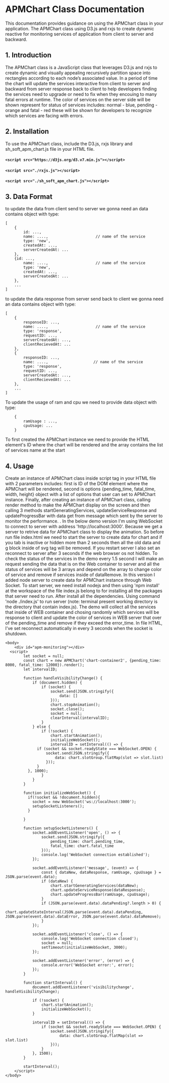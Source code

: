 # APMChart Class Documentation
This documentation provides guidance on using the APMChart class in your application. The APMChart class using D3.js and rxjs to create dynamic reactive for monitoring services of application from client to server and backward.
 
## 1. Introduction
The APMChart class is a JavaScript class that leverages D3.js and rxjs to create dynamic and visually appealing recursively partition space into rectangles according to each node’s associated value. In a period of time the chart will update the services interactive from client to server and backward from server response back to client to help developers finding the services need to upgrade or need to fix when they encouing to many fatal errors at runtime. The color of services on the server side will be shown represent for status of services includes: normal - blue, pending - orange and fatal - red these will be shown for developers to recognize which services are facing with errors.

## 2. Installation
To use the APMChart class, include the D3.js, rxjs library and sh_soft_apm_chart.js file in your HTML file. 


#### `<script src="https://d3js.org/d3.v7.min.js"></script>`
#### `<script src="./rxjs.js"></script>`
#### `<script src="./sh_soft_apm_chart.js"></script>`


## 3. Data Format
to update the data from client send to server we gonna need an data contains object with type:
```
[
    {
        id: ...,
        name: ....,                     // name of the service
        type: 'new',
        createdAt: ...,
        serverCreatedAt: ...
    },
    {id: ...,
        name: ....,                     // name of the service
        type: 'new',
        createdAt: ...,
        serverCreatedAt: ...
    },
    ...
]
```
to update the data response from server send back to client we gonna need an data contains object with type:
```
[
    {
        responseID: ...,
        name: ....,                     // name of the service
        type: 'response',
        requestID: ...,
        serverCreatedAt: ...,
        clientRecievedAt: ...
    },
    {
        responseID: ...,
        name: ....,                    // name of the service
        type: 'response',
        requestID: ...,
        serverCreatedAt: ...,
        clientRecievedAt: ...
    },
    ...
]
```
To update the usage of ram and cpu we need to provide data object with type:
```
    {
        ramUsage : ...,                
        cpuUsage: ...
    }
```
To first created the APMChart instance we need to provide the HTML element's ID where the chart will be rendered and the array contains the list of services name at the start

## 4. Usage
Create an instance of APMChart class inside script tag in your HTML file with 2 parameters includes: first is ID of the DOM element where the APMChart will be rendered, second is options  {pending_time, fatal_time, width, height} object with a list of options that user can set to APMChart instance. Finally, after creating an instance of APMChart class, calling render method to make the APMChart display on the screen and then calling 3 methods startGeneratingServices, updateServiceResponse and updateProgressBar with data get from message which sent by the server to monitor the performance. . In the below demo version I'm using WebSocket to connect to server with address 'http://localhost:3000'. Because we get a server to retrive data for APMChart class to display the animation. So before run file index.html we need to start the server to create data for chart and if you tab is inactive or hidden more than 2 seconds then all the old data and g block inside of svg tag will be removed. If you restart server I also set an reconnect to server after 3 seconds if the web browser os not hidden. To check the status of the services in the demo every 1.5 second I will make an request sending the data that is on the Web container to server and all the status of services will be 3 arrays and depend on the array to change color of service and remove if services inside of dataRemove.
In this version I added node server to create data for APMChart instance through Web Socket. To start server, we need install nodejs and then using 'npm install' at the workspace of the file index.js belong to for installing all the packages that server need to run. After install all the dependencies. Using command 'node ./index.js' to run server (note: terminal present working directory is the directory that contain index.js).
The demo will collect all the services that inside of WEB container and chosing randomly which services will be response to client and update the color of services in WEB server that over of the pending_time and remove if they exceed the error_time. In file HTML, I've set reconnect automatically in every 3 seconds when the socket is shutdown.
```
<body>
    <div id="apm-monitoring"></div>
  <script>
        let socket = null; 
        const chart = new APMChart('chart-container2', {pending_time: 8000, fatal_time: 12000}).render();
        let intervalID;
    
        function handleVisibilityChange() {
            if (document.hidden) {
                if (socket) {
                    socket.send(JSON.stringify({
                        data: []
                    }));
                    chart.stopAnimation();
                    socket.close();
                    socket = null;
                    clearInterval(intervalID);
                }
            } else {
                if (!socket) {
                    chart.startAnimation();
                    initializeWebSocket();
                    intervalID = setInterval(() => {
              if (socket && socket.readyState === WebSocket.OPEN) {
                  socket.send(JSON.stringify({
                      data: chart.slotGroup.flatMap(slot => slot.list)
                  }));
              }
          }, 1000);
                }
            }
        }
    
        function initializeWebSocket() {
          if(!socket && !document.hidden){
            socket = new WebSocket('ws://localhost:3000');
            setupSocketListeners();
          }
            
        }
    
        function setupSocketListeners() {
            socket.addEventListener('open', () => {
                socket.send(JSON.stringify({
                    pending_time: chart.pending_time,
                    fatal_time: chart.fatal_time
                }));
                console.log('WebSocket connection established');
            });
    
            socket.addEventListener('message', (event) => {
                const { dataNew, dataResponse, ramUsage, cpuUsage } = JSON.parse(event.data);
                if (dataNew) {
                    chart.startGeneratingServices(dataNew);
                    chart.updateServiceResponse(dataResponse);
                    chart.updateProgressBar(ramUsage, cpuUsage);
                }
                if (JSON.parse(event.data).dataPending?.length > 0) {
                    chart.updateStateInterval(JSON.parse(event.data).dataPending, JSON.parse(event.data).dataError, JSON.parse(event.data).dataRemove);
                }
            });
    
            socket.addEventListener('close', () => {
                console.log('WebSocket connection closed');
                socket = null; 
                setTimeout(initializeWebSocket, 3000);
            });
    
            socket.addEventListener('error', (error) => {
                console.error('WebSocket error:', error);
            });
        }
    
        function startInterval() {
            document.addEventListener('visibilitychange', handleVisibilityChange);
    
            if (!socket) {
                chart.startAnimation();
                initializeWebSocket();
            }
    
            intervalID = setInterval(() => {
                if (socket && socket.readyState === WebSocket.OPEN) {
                    socket.send(JSON.stringify({
                        data: chart.slotGroup.flatMap(slot => slot.list)
                    }));
                }
            }, 1500);
        }
    
        startInterval();
    </script>
</body>

``` 
